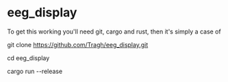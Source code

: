 # eeg_display

To get this working you'll need git, cargo and rust, then it's simply a case of


git clone https://github.com/Tragh/eeg_display.git

cd eeg_display

cargo run --release